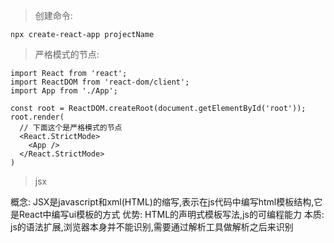 > 创建命令:

```shell
npx create-react-app projectName
```

> 严格模式的节点:

```shell
import React from 'react';  
import ReactDOM from 'react-dom/client';  
import App from './App';  
  
const root = ReactDOM.createRoot(document.getElementById('root'));  
root.render(  
  // 下面这个是严格模式的节点  
  <React.StrictMode>  
    <App />  
  </React.StrictMode>  
)
```

> jsx

概念:
JSX是javascript和xml(HTML)的缩写,表示在js代码中编写html模板结构,它是React中编写ui模板的方式
优势:
HTML的声明式模板写法,js的可编程能力
本质:
js的语法扩展,浏览器本身并不能识别,需要通过解析工具做解析之后来识别

